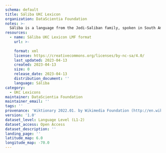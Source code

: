 ```yaml
---
schema: default
title: Sáliba UKC Lexicon
organization: DataScientia Foundation
notes: >-
  Sáliba is a language from the Jodi-Saliban family, spoken in South America. The UKC Lexicon of Sáliba is represented as a lexico-semantic network. It consists of words, word senses, synsets, as well as sense-level and synset-level relationships.
resources:
  - name: Sáliba UKC Lexicon LMF format
    url: >-
      
    format: xml
    license: https://creativecommons.org/licenses/by-nc-sa/4.0/
    last_updated: 2023-04-13
    created: 2023-04-13
    size: 0
    release_date: 2023-04-13
    distribution_document: ''
    language: Sáliba
category:
  - UKC Lexicons
maintainer: DataScientia Foundation
maintainer_email: ''
tags: ''
provenance: 'Wiktionary 2022.01. by Wikimedia Foundation (http://en.wiktionary.org); Princeton WordNet 2.1 by Princeton University (https://wordnet.princeton.edu)'
version: '1.0'
dataset_level: Language Level (L1-2)
dataset_access: Open Access
dataset_description: ''
landing_page: ''
latitude_map: 6.0
longitude_map: -70.0
---
```

